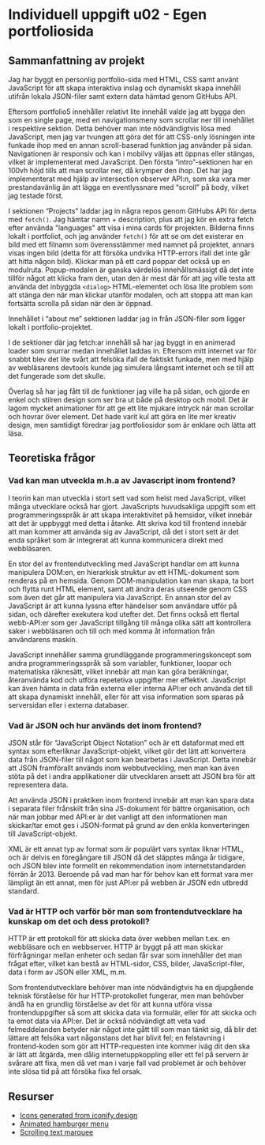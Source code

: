 # Individuell uppgift u02 - Egen portfoliosida

## Sammanfattning av projekt

Jag har byggt en personlig portfolio-sida med HTML, CSS samt använt JavaScript för att skapa interaktiva inslag och dynamiskt skapa innehåll utifrån lokala JSON-filer samt extern data hämtad genom GitHubs API.

Eftersom portfolio5 innehåller relativt lite innehåll valde jag att bygga den som en single page, med en navigationsmeny som scrollar ner till innehållet i respektive sektion. Detta behöver man inte nödvändigtvis lösa med JavaScript, men jag var tvungen att göra det för att CSS-only lösningen inte funkade ihop med en annan scroll-baserad funktion jag använder på sidan. Navigationen är responsiv och kan i mobilvy väljas att öppnas eller stängas, vilket är implementerat med JavaScript. Den första “intro”-sektionen har en 100vh höjd tills att man scrollar ner, då krymper den ihop. Det har jag implementerat med hjälp av intersection observer API:n, som ska vara mer prestandavänlig än att lägga en eventlyssnare med “scroll” på body, vilket jag testade först.

I sektionen “Projects” laddar jag in några repos genom GitHubs API för detta med `fetch()`. Jag hämtar namn + description, plus att jag kör en extra fetch efter använda "languages" att visa i mina cards för projekten. Bilderna finns lokalt i portfoliot, och jag använder `fetch()` för att se om det existerar en bild med ett filnamn som överensstämmer med namnet på projektet, annars visas ingen bild (detta för att försöka undvika HTTP-errors ifall det inte går att hitta någon bild). Klickar man på ett card poppar det också up en modulruta. Popup-modalen är ganska värdelös innehållsmässigt då det inte tillför något att klicka fram den, utan den är mest där för att jag ville testa att använda det inbyggda `<dialog>` HTML-elementet och lösa lite problem som att stänga den när man klickar utanför modalen, och att stoppa att man kan fortsätta scrolla på sidan när den är öppnad.

Innehållet i “about me” sektionen laddar jag in från JSON-filer som ligger lokalt i portfolio-projektet.

I de sektioner där jag fetch:ar innehåll så har jag byggt in en animerad loader som snurrar medan innehållet laddas in. Eftersom mitt internet var för snabbt blev det lite svårt att felsöka ifall de faktiskt funkade, men med hjälp av webläsarens devtools kunde jag simulera långsamt internet och se till att det fungerade som det skulle.

Överlag så har jag fått till de funktioner jag ville ha på sidan, och gjorde en enkel och stilren design som ser bra ut både på desktop och mobil. Det är lagom mycket animationer för att ge ett lite mjukare intryck när man scrollar och hovrar över element. Det hade varit kul att göra en lite mer kreativ design, men samtidigt föredrar jag portfoliosidor som är enklare och lätta att läsa.

## Teoretiska frågor
### Vad kan man utveckla m.h.a av Javascript inom frontend?
I teorin kan man utveckla i stort sett vad som helst med JavaScript, vilket många utvecklare också har gjort. JavaScripts huvudsakliga uppgift som ett programmeringsspråk är att skapa interaktivitet på hemsidor, vilket innebär att det är uppbyggt med detta i åtanke. Att skriva kod till frontend innebär att man kommer att använda sig av JavaScript, då det i stort sett är det enda språket som är integrerat att kunna kommunicera direkt med webbläsaren.

En stor del av frontendutveckling med JavaScript handlar om att kunna manipulera DOM:en, en hierarkisk struktur av ett HTML-dokument som renderas på en hemsida. Genom DOM-manipulation kan man skapa, ta bort och flytta runt HTML element, samt att ändra deras utseende genom CSS som även det går att manipulera via JavaScript. En annan stor del av JavaScript är att kunna lyssna efter händelser som användare utför på sidan, och därefter exekutera kod utefter det. Det finns också ett flertal webb-API:er som ger JavaScript tillgång till många olika sätt att kontrollera saker i webbläsaren och till och med komma åt information från användarens maskin.

JavaScript innehåller samma grundläggande programmeringskoncept som andra programmeringsspråk så som variabler, funktioner, loopar och matematiska räknesätt, vilket innebär att man kan göra beräkningar, återanvända kod och utföra repetetiva uppgifter mer effektivt. JavaScript kan även hämta in data från externa eller interna API:er och använda det till att skapa dynamiskt innehåll, eller för att visa information som sparas på serversidan eller i externa databaser.

### Vad är JSON och hur används det inom frontend?
JSON står för “JavaScript Object Notation” och är ett dataformat med ett syntax som efterliknar JavaScript-objekt, vilket gör det lätt att konvertera data från JSON-filer till något som kan bearbetas i JavaScript. Detta innebär att JSON framförallt används inom webbutveckling, men man kan även stöta på det i andra applikationer där utvecklaren ansett att JSON bra för att representera data.

Att använda JSON i praktiken inom frontend innebär att man kan spara data i separata filer frånskilt från sina JS-dokument för bättre organisation, och när man jobbar med API:er är det vanligt att den informationen man skickar/tar emot ges i JSON-format på grund av den enkla konverteringen till JavaScript-objekt.

XML är ett annat typ av format som är populärt vars syntax liknar HTML, och är delvis en föregångare till JSON då det släpptes många år tidigare, och JSON blev inte formellt en rekommendation inom internetstandarden förrän år 2013. Beroende på vad man har för behov kan ett format vara mer lämpligt än ett annat, men för just API:er på webben är JSON edn utbredd standard.

### Vad är HTTP och varför bör man som frontendutvecklare ha kunskap om det och dess protokoll?

HTTP är ett protokoll för att skicka data över webben mellan t.ex. en webbläsare och en webbserver. HTTP är byggt på att man skickar förfrågningar mellan enheter och sedan får svar som innehåller det man frågat efter, vilket kan bestå av HTML-sidor, CSS, bilder, JavaScript-filer, data i form av JSON eller XML, m.m.

Som frontendutvecklare behöver man inte nödvändigtvis ha en djupgående teknisk förståelse för hur HTTP-protokollet fungerar, men man behövber ändå ha en grundlig förståelse av det för att kunna utföra vissa frontenduppgifter så som att skicka data via formulär, eller för att skicka och ta emot data via API:er. Det är också nödvändigt att veta vad felmeddelanden betyder när något inte gått till som man tänkt sig, då blir det lättare att felsöka vart någonstans det har blivit fel; en felstavning i frontend-koden som gör att HTTP-requesten inte kommer iväg dit den ska är lätt att åtgärda, men dålig internetuppkoppling eller ett fel på servern är svårare att fixa, men då vet man i varje fall vad problemet är och behöver inte slösa tid på att försöka fixa fel orsak.


## Resurser

- [Icons generated from iconify.design](https://iconify.design)
- [Animated hamburger menu](https://codepen.io/designcouch/pen/ExvwPY)
- [Scrolling text marquee](https://getbutterfly.com/javascript-marquee-a-collection-of-scrolling-text-snippets/)